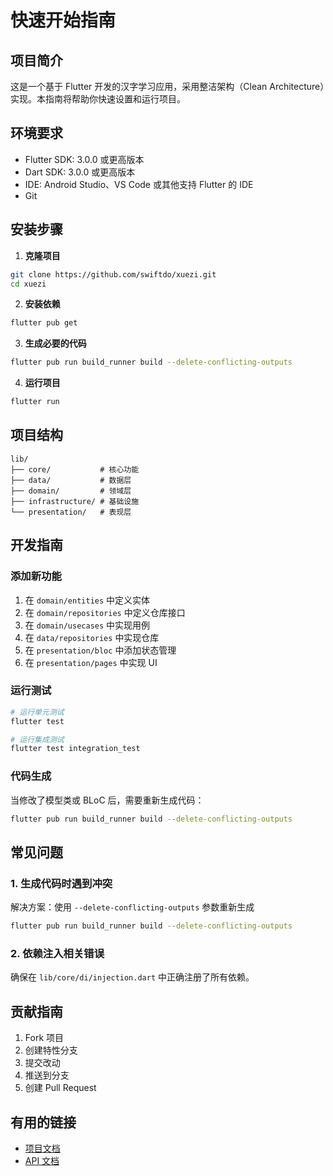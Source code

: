 # 快速开始指南

## 项目简介

这是一个基于 Flutter 开发的汉字学习应用，采用整洁架构（Clean Architecture）实现。本指南将帮助你快速设置和运行项目。

## 环境要求

- Flutter SDK: 3.0.0 或更高版本
- Dart SDK: 3.0.0 或更高版本
- IDE: Android Studio、VS Code 或其他支持 Flutter 的 IDE
- Git

## 安装步骤

1. **克隆项目**

```bash
git clone https://github.com/swiftdo/xuezi.git
cd xuezi
```

2. **安装依赖**

```bash
flutter pub get
```

3. **生成必要的代码**

```bash
flutter pub run build_runner build --delete-conflicting-outputs
```

4. **运行项目**

```bash
flutter run
```

## 项目结构

```
lib/
├── core/           # 核心功能
├── data/           # 数据层
├── domain/         # 领域层
├── infrastructure/ # 基础设施
└── presentation/   # 表现层
```

## 开发指南

### 添加新功能

1. 在 `domain/entities` 中定义实体
2. 在 `domain/repositories` 中定义仓库接口
3. 在 `domain/usecases` 中实现用例
4. 在 `data/repositories` 中实现仓库
5. 在 `presentation/bloc` 中添加状态管理
6. 在 `presentation/pages` 中实现 UI

### 运行测试

```bash
# 运行单元测试
flutter test

# 运行集成测试
flutter test integration_test
```

### 代码生成

当修改了模型类或 BLoC 后，需要重新生成代码：

```bash
flutter pub run build_runner build --delete-conflicting-outputs
```

## 常见问题

### 1. 生成代码时遇到冲突

解决方案：使用 `--delete-conflicting-outputs` 参数重新生成

```bash
flutter pub run build_runner build --delete-conflicting-outputs
```

### 2. 依赖注入相关错误

确保在 `lib/core/di/injection.dart` 中正确注册了所有依赖。

## 贡献指南

1. Fork 项目
2. 创建特性分支
3. 提交改动
4. 推送到分支
5. 创建 Pull Request

## 有用的链接

- [项目文档](../architecture/clean_architecture.md)
- [API 文档](../api/) 